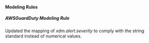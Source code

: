 #### Modeling Rules
##### AWSGuardDuty Modeling Rule
Updated the mapping of *xdm.alert.severity* to comply with the string standard instead of numerical values.

